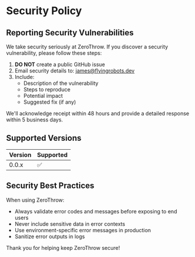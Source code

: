 # Security Policy

## Reporting Security Vulnerabilities

We take security seriously at ZeroThrow. If you discover a security vulnerability, please follow these steps:

1. **DO NOT** create a public GitHub issue
2. Email security details to: james@flyingrobots.dev
3. Include:
   - Description of the vulnerability
   - Steps to reproduce
   - Potential impact
   - Suggested fix (if any)

We'll acknowledge receipt within 48 hours and provide a detailed response within 5 business days.

## Supported Versions

| Version | Supported          |
| ------- | ------------------ |
| 0.0.x   | :white_check_mark: |

## Security Best Practices

When using ZeroThrow:
- Always validate error codes and messages before exposing to end users
- Never include sensitive data in error contexts
- Use environment-specific error messages in production
- Sanitize error outputs in logs

Thank you for helping keep ZeroThrow secure!
